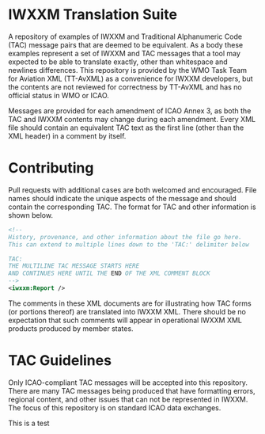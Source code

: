 # IWXXM Translation Suite
A repository of examples of IWXXM and Traditional Alphanumeric Code (TAC) message pairs that are deemed to be equivalent. As a body these examples represent
a set of IWXXM and TAC messages that a tool may expected to be able to translate exactly,
other than whitespace and newlines differences.  This repository is provided by the WMO Task Team for Aviation XML (TT-AvXML)
as a convenience for IWXXM developers, but the contents are not reviewed for correctness by TT-AvXML and has no official status in WMO or ICAO.

Messages are provided for each amendment of ICAO Annex 3, as both the TAC and IWXXM contents may change during each
amendment.  Every XML file should contain an equivalent TAC text as the first line (other than the XML header) in a comment by itself.

# Contributing
Pull requests with additional cases are both welcomed and encouraged.  File names should indicate the unique aspects
of the message and should contain the corresponding TAC.  The format for TAC and other information is shown below.

```XML
<!--
History, provenance, and other information about the file go here.
This can extend to multiple lines down to the 'TAC:' delimiter below

TAC:
THE MULTILINE TAC MESSAGE STARTS HERE
AND CONTINUES HERE UNTIL THE END OF THE XML COMMENT BLOCK
-->
<iwxxm:Report />
```
The comments in these XML documents are for illustrating how TAC forms (or portions thereof) are translated into IWXXM XML. There should
be no expectation that such comments will appear in operational IWXXM XML products produced by member states.

# TAC Guidelines
Only ICAO-compliant TAC messages will be accepted into this repository.  There are many TAC messages being produced that have formatting errors, regional content, and other issues that can not be represented in IWXXM.  The focus of this repository is on standard ICAO data exchanges.

This is a test
